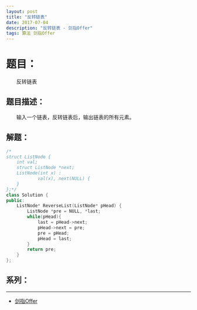 ```yaml
---
layout: post
title: "反转链表"
date: 2017-07-04
description: "反转链表 - 剑指Offer"
tags: 算法 剑指Offer
---
```


# 题目：
　　反转链表

## 题目描述：
　　输入一个链表，反转链表后，输出链表的所有元素。

## 解题：
```c++
/*
struct ListNode {
    int val;
    struct ListNode *next;
    ListNode(int x) :
            val(x), next(NULL) {
    }
};*/
class Solution {
public:
    ListNode* ReverseList(ListNode* pHead) {
        ListNode *pre = NULL, *last;
        while(pHead){
            last = pHead->next;
            pHead->next = pre;
            pre = pHead;
            pHead = last;
        }
        return pre;
    }
};
```

## 系列：
---
* [剑指Offer](/2017/06/剑指Offer/)